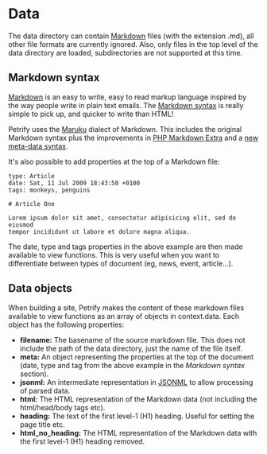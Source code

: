 Data
====

The data directory can contain
[Markdown](http://daringfireball.net/projects/markdown/) files (with the
extension .md), all other file formats are currently ignored. Also, only files
in the top level of the data directory are loaded, subdirectories are not
supported at this time.


Markdown syntax
---------------

[Markdown](http://daringfireball.net/projects/markdown/) is an easy to write,
easy to read markup language inspired by the way people write in plain text
emails. The
[Markdown syntax](http://daringfireball.net/projects/markdown/syntax)
is really simple to pick up, and quicker to write than HTML!

Petrify uses the [Maruku](http://maruku.rubyforge.org) dialect of Markdown.
This includes the original Markdown syntax plus the improvements in
[PHP Markdown Extra](http://michelf.com/projects/php-markdown/extra/) and a
[new meta-data syntax](http://maruku.rubyforge.org/proposal.html).

It's also possible to add properties at the top of a Markdown file:

    type: Article
    date: Sat, 11 Jul 2009 18:43:50 +0100
    tags: monkeys, penguins

    # Article One

    Lorem ipsum dolor sit amet, consectetur adipisicing elit, sed do eiusmod
    tempor incididunt ut labore et dolore magna aliqua.

The date, type and tags properties in the above example are then made
available to view functions. This is very useful when you want to
differentiate between types of document (eg, news, event, article...).


Data objects
------------

When building a site, Petrify makes the content of these markdown files
available to view functions as an array of objects in context.data. Each
object has the following properties:

* __filename:__ The basename of the source markdown file. This does not include
  the path of the data directory, just the name of the file itself.
* __meta:__ An object representing the properties at the top of the document
  (date, type and tag from the above example in the _Markdown syntax_ section).
* __jsonml:__ An intermediate representation in [JSONML](http://jsonml.org/)
  to allow processing of parsed data.
* __html:__ The HTML representation of the Markdown data (not including the
  html/head/body tags etc).
* __heading:__ The text of the first level-1 (H1) heading. Useful for setting
  the page title etc.
* __html_no_heading:__ The HTML representation of the Markdown data with the
  first level-1 (H1) heading removed.
